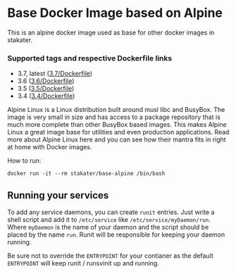# Base Docker Image based on Alpine

This is an alpine docker image used as base for other docker images in stakater.

### Supported tags and respective Dockerfile links
* 3.7, latest ([3.7/Dockerfile](https://github.com/stakater/dockerfile-base-alpine/blob/master/3.6/Dockerfile))
* 3.6 ([3.6/Dockerfile](https://github.com/stakater/dockerfile-base-alpine/blob/master/3.6/Dockerfile))
* 3.5 ([3.5/Dockerfile](https://github.com/stakater/dockerfile-base-alpine/blob/master/3.5/Dockerfile))
* 3.4 ([3.4/Dockerfile](https://github.com/stakater/dockerfile-base-alpine/blob/master/3.4/Dockerfile))

Alpine Linux is a Linux distribution built around musl libc and BusyBox. The image is very small in size and has access to a package repository that is much more complete than other BusyBox based images. This makes Alpine Linux a great image base for utilities and even production applications. Read more about Alpine Linux here and you can see how their mantra fits in right at home with Docker images.

How to run:
```
docker run -it --rm stakater/base-alpine /bin/bash
```

## Running your services

To add any service daemons, you can create `runit` entries. Just write a shell script and add it to `/etc/service` like `/etc/service/myDaemon/run`. Where `myDaemon` is the name of your daemon and the script should be placed by the name `run`.
Runit will be responsible for keeping your daemon running.

Be sure not to override the `ENTRYPOINT` for your contianer as the default `ENTRYPOINT` will keep runit / runsvinit up and running.
